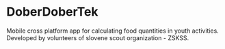 # DoberDoberTek
Mobile cross platform app for calculating food quantities in youth activities. Developed by volunteers of slovene scout organization - ZSKSS.
